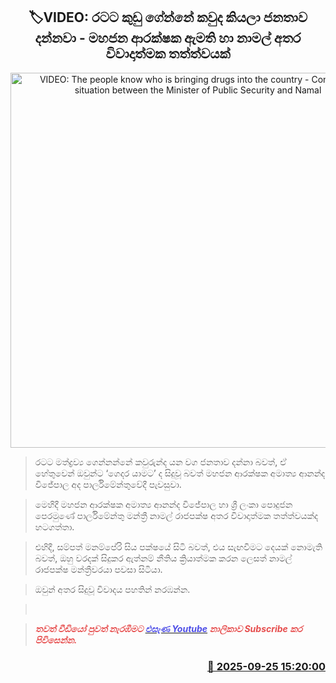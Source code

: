 <p align='center'><b><h2 align='center' title='VIDEO: The people know who is bringing drugs into the country - Controversial situation between the Minister of Public Security and Namal'>🏷VIDEO: රටට කුඩු ගේන්නේ කවුද කියලා ජනතාව දන්නවා - මහජන ආරක්ෂක ඇමති හා නාමල් අතර විවාදාත්මක තත්ත්වයක්</h2></b></p>
<p align='center'><img src='https://helakuru.sgp1.cdn.digitaloceanspaces.com/esana/images/lib/namal-ananda-wije.jpg' width='600' alt='VIDEO: The people know who is bringing drugs into the country - Controversial situation between the Minister of Public Security and Namal'></p>

> රටට මත්ද්‍රව්‍ය ගෙන්නන්නේ කවුරුන්ද යන වග ජනතාව දන්නා බවත්, ඒ හේතුවෙන් ඔවුන්ට ‘ගෙදර යාමට’ ද සිදුවූ බවත් මහජන ආරක්ෂක අමාත්‍ය ආනන්ද විජේපාල අද පාර්ලිමේන්තුවේදී පැවසුවා.

> මෙහිදී මහජන ආරක්ෂක අමාත්‍ය ආනන්ද විජේපාල හා ශ්‍රී ලංකා පොදුජන පෙරමුණේ පාර්ලිමේන්තු මන්ත්‍රී නාමල් රාජපක්ෂ අතර විවාදාත්මක තත්ත්වයක්ද හටගත්තා.

> එහිදී, සම්පත් මනම්පේරි සිය පක්ෂයේ සිටි බවත්, එය සැඟවීමට දෙයක් නොමැති බවත්, ඔහු වරදක් සිදුකර ඇත්නම් නීතිය ක්‍රියාත්මක කරන ලෙසත් නාමල් රාජපක්ෂ මන්ත්‍රීවරයා පවසා සිටියා.

> ඔවුන් අතර සිදුවූ විවාදය පහතින් නරඹන්න.

>  

> <span style='color:#e64d4d'><em><strong>තවත් වීඩියෝ පුවත් නැරඹීමට </strong></em></span><a href='https://youtube.com/@esanamedia?si=UZCWEZmqFcpzlvdV'><span style='color:#4d4de6'><em><strong>එසැණ Youtube</strong></em></span></a><span style='color:#e64d4d'><em><strong> නාලිකාව Subscribe කර පිවිසෙන්න.</strong></em></span>



<h3 align='right'><a href='https://www.helakuru.lk/esana/p/113971/'>📅 2025-09-25 15:20:00</a></h3>
